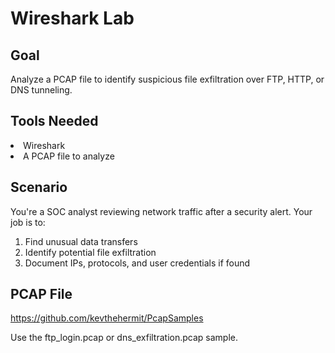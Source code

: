 <h1>Wireshark Lab</h1>

<h2>Goal</h2>
<p>Analyze a PCAP file to identify suspicious file exfiltration over FTP, HTTP, or DNS tunneling.

<h2>Tools Needed</h2>
<li>Wireshark</li>
<li>A PCAP file to analyze</li>

<h2>Scenario</h2>
<p>You're a SOC analyst reviewing network traffic after a security alert. Your job is to:
<ol>
<li>Find unusual data transfers</li>
<li>Identify potential file exfiltration</li>
<li>Document IPs, protocols, and user credentials if found</li>
</ol>

<h2>PCAP File</h2>
<a href="https://www.github.com/kevthehermit/PcapSamples">https://github.com/kevthehermit/PcapSamples</a>
<p>Use the ftp_login.pcap or dns_exfiltration.pcap sample.<p>
